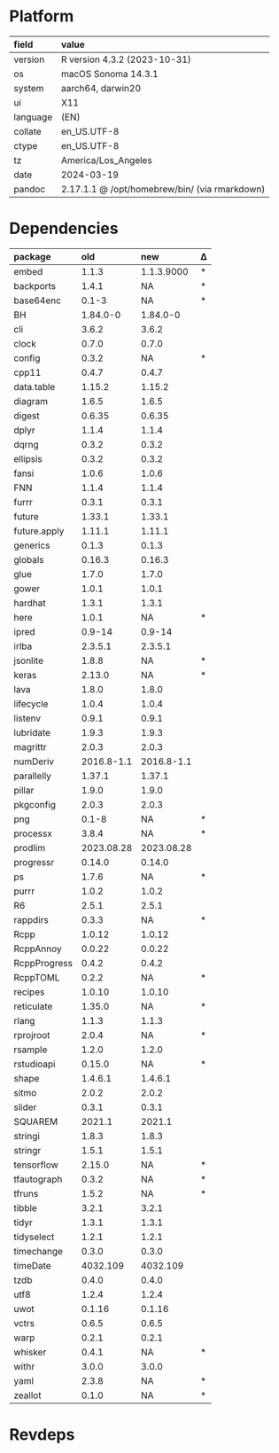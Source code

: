 # Platform

|field    |value                                         |
|:--------|:---------------------------------------------|
|version  |R version 4.3.2 (2023-10-31)                  |
|os       |macOS Sonoma 14.3.1                           |
|system   |aarch64, darwin20                             |
|ui       |X11                                           |
|language |(EN)                                          |
|collate  |en_US.UTF-8                                   |
|ctype    |en_US.UTF-8                                   |
|tz       |America/Los_Angeles                           |
|date     |2024-03-19                                    |
|pandoc   |2.17.1.1 @ /opt/homebrew/bin/ (via rmarkdown) |

# Dependencies

|package      |old        |new        |Δ  |
|:------------|:----------|:----------|:--|
|embed        |1.1.3      |1.1.3.9000 |*  |
|backports    |1.4.1      |NA         |*  |
|base64enc    |0.1-3      |NA         |*  |
|BH           |1.84.0-0   |1.84.0-0   |   |
|cli          |3.6.2      |3.6.2      |   |
|clock        |0.7.0      |0.7.0      |   |
|config       |0.3.2      |NA         |*  |
|cpp11        |0.4.7      |0.4.7      |   |
|data.table   |1.15.2     |1.15.2     |   |
|diagram      |1.6.5      |1.6.5      |   |
|digest       |0.6.35     |0.6.35     |   |
|dplyr        |1.1.4      |1.1.4      |   |
|dqrng        |0.3.2      |0.3.2      |   |
|ellipsis     |0.3.2      |0.3.2      |   |
|fansi        |1.0.6      |1.0.6      |   |
|FNN          |1.1.4      |1.1.4      |   |
|furrr        |0.3.1      |0.3.1      |   |
|future       |1.33.1     |1.33.1     |   |
|future.apply |1.11.1     |1.11.1     |   |
|generics     |0.1.3      |0.1.3      |   |
|globals      |0.16.3     |0.16.3     |   |
|glue         |1.7.0      |1.7.0      |   |
|gower        |1.0.1      |1.0.1      |   |
|hardhat      |1.3.1      |1.3.1      |   |
|here         |1.0.1      |NA         |*  |
|ipred        |0.9-14     |0.9-14     |   |
|irlba        |2.3.5.1    |2.3.5.1    |   |
|jsonlite     |1.8.8      |NA         |*  |
|keras        |2.13.0     |NA         |*  |
|lava         |1.8.0      |1.8.0      |   |
|lifecycle    |1.0.4      |1.0.4      |   |
|listenv      |0.9.1      |0.9.1      |   |
|lubridate    |1.9.3      |1.9.3      |   |
|magrittr     |2.0.3      |2.0.3      |   |
|numDeriv     |2016.8-1.1 |2016.8-1.1 |   |
|parallelly   |1.37.1     |1.37.1     |   |
|pillar       |1.9.0      |1.9.0      |   |
|pkgconfig    |2.0.3      |2.0.3      |   |
|png          |0.1-8      |NA         |*  |
|processx     |3.8.4      |NA         |*  |
|prodlim      |2023.08.28 |2023.08.28 |   |
|progressr    |0.14.0     |0.14.0     |   |
|ps           |1.7.6      |NA         |*  |
|purrr        |1.0.2      |1.0.2      |   |
|R6           |2.5.1      |2.5.1      |   |
|rappdirs     |0.3.3      |NA         |*  |
|Rcpp         |1.0.12     |1.0.12     |   |
|RcppAnnoy    |0.0.22     |0.0.22     |   |
|RcppProgress |0.4.2      |0.4.2      |   |
|RcppTOML     |0.2.2      |NA         |*  |
|recipes      |1.0.10     |1.0.10     |   |
|reticulate   |1.35.0     |NA         |*  |
|rlang        |1.1.3      |1.1.3      |   |
|rprojroot    |2.0.4      |NA         |*  |
|rsample      |1.2.0      |1.2.0      |   |
|rstudioapi   |0.15.0     |NA         |*  |
|shape        |1.4.6.1    |1.4.6.1    |   |
|sitmo        |2.0.2      |2.0.2      |   |
|slider       |0.3.1      |0.3.1      |   |
|SQUAREM      |2021.1     |2021.1     |   |
|stringi      |1.8.3      |1.8.3      |   |
|stringr      |1.5.1      |1.5.1      |   |
|tensorflow   |2.15.0     |NA         |*  |
|tfautograph  |0.3.2      |NA         |*  |
|tfruns       |1.5.2      |NA         |*  |
|tibble       |3.2.1      |3.2.1      |   |
|tidyr        |1.3.1      |1.3.1      |   |
|tidyselect   |1.2.1      |1.2.1      |   |
|timechange   |0.3.0      |0.3.0      |   |
|timeDate     |4032.109   |4032.109   |   |
|tzdb         |0.4.0      |0.4.0      |   |
|utf8         |1.2.4      |1.2.4      |   |
|uwot         |0.1.16     |0.1.16     |   |
|vctrs        |0.6.5      |0.6.5      |   |
|warp         |0.2.1      |0.2.1      |   |
|whisker      |0.4.1      |NA         |*  |
|withr        |3.0.0      |3.0.0      |   |
|yaml         |2.3.8      |NA         |*  |
|zeallot      |0.1.0      |NA         |*  |

# Revdeps

